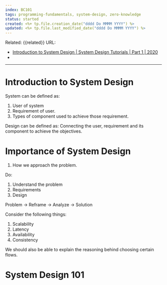 ```yaml
---
index: BC101
tags: programming-fundamentals, system-design, zero-knowledge
status: started
created: <%+ tp.file.creation_date("dddd Do MMMM YYYY") %>
updated: <%+ tp.file.last_modified_date("dddd Do MMMM YYYY") %>
---
```

Related: {{related}}
URL: 
- [Introduction to System Design | System Design Tutorials | Part 1 | 2020](https://www.youtube.com/watch?v=FSR1s2b-l_I&list=PLTCrU9sGyburBw9wNOHebv9SjlE4Elv5a)
- 

---

# Introduction to System Design

System can be defined as: 
1. User of system
2. Requirement of user.
3. Types of component used to achieve those requirement. 

Design can be defined as: Connecting the user, requirement and its component to achieve the objectives. 


# Importance of System Design

1. How we approach the problem. 

Do: 
1. Understand the problem
2. Requirements
3. Design

Problem -> Reframe -> Analyze -> Solution

Consider the following things: 
1. Scalability 
2. Latency
3. Availability 
4. Consistency

We should also be able to explain the reasoning behind choosing certain flows.


# System Design 101
